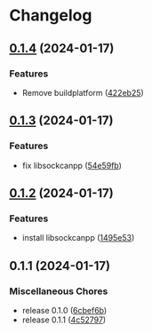 # Changelog

## [0.1.4](https://github.com/wpi-huron/base-images/compare/v0.1.3...v0.1.4) (2024-01-17)


### Features

* Remove buildplatform ([422eb25](https://github.com/wpi-huron/base-images/commit/422eb250704675ad744ac459a86a3a5e15fcee9e))

## [0.1.3](https://github.com/wpi-huron/base-images/compare/v0.1.2...v0.1.3) (2024-01-17)


### Features

* fix libsockcanpp ([54e59fb](https://github.com/wpi-huron/base-images/commit/54e59fbb9f81bdae767f94e04d676cbee92fb84f))

## [0.1.2](https://github.com/wpi-huron/base-images/compare/v0.1.1...v0.1.2) (2024-01-17)


### Features

* install libsockcanpp ([1495e53](https://github.com/wpi-huron/base-images/commit/1495e53e89ae9c8cefbacc8abb9011899dd259bd))

## 0.1.1 (2024-01-17)


### Miscellaneous Chores

* release 0.1.0 ([6cbef6b](https://github.com/wpi-huron/base-images/commit/6cbef6b3cf5d131bf49b33a5eeda4416c476a2da))
* release 0.1.1 ([4c52797](https://github.com/wpi-huron/base-images/commit/4c527975d6273a69cb8852d0f84ab6e12c2fe6d0))
